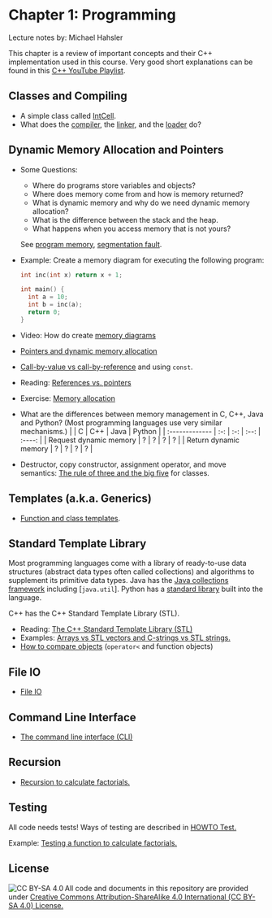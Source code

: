 # Chapter 1: Programming

Lecture notes by: Michael Hahsler

This chapter is a review of important concepts and their C++ implementation 
used in this course. Very good short explanations can be found in this
[C++ YouTube Playlist](https://www.youtube.com/playlist?list=PLlrATfBNZ98dudnM48yfGUldqGD0S4FFb).

## Classes and Compiling
* A simple class called [IntCell](IntCell).
* What does the [compiler](https://en.wikipedia.org/wiki/Compiler), the [linker](https://en.wikipedia.org/wiki/Linker_(computing)),
  and the [loader](https://en.wikipedia.org/wiki/Loader_(computing)) do?

## Dynamic Memory Allocation and Pointers
* Some Questions:
  - Where do programs store variables and objects?
  - Where does memory come from and how is memory returned?
  - What is dynamic memory and why do we need dynamic memory allocation?
  - What is the difference between the stack and the heap.
  - What happens when you access memory that is not yours?

  See [program memory](https://en.wikipedia.org/wiki/Data_segment), [segmentation fault](https://en.wikipedia.org/wiki/Segmentation_fault).

* Example: Create a memory diagram for executing the following program:

    ```cpp
    int inc(int x) return x + 1;

    int main() {
      int a = 10;
      int b = inc(a);
      return 0;
    }
    ```



* Video: How do create [memory diagrams](http://vimeo.com/58710057)
* [Pointers and dynamic memory allocation](pointers)
* [Call-by-value vs call-by-reference](parameters) and using `const`.
* Reading: [References vs. pointers](https://isocpp.org/wiki/faq/references)
* Exercise: [Memory allocation](memory)
* What are the differences between memory management in C, C++, Java and Python? (Most programming languages use very similar mechanisms.)
    |                | C   | C++ | Java | Python |
    | :------------- | :-: | :-: | :--: | :----: |
    | Request dynamic memory |  ?  |  ?  |   ?  |   ?    |
    | Return dynamic memory  |  ?  |  ?  |   ?  |   ?    |
* Destructor, copy constructor, assignment operator, and move semantics: [The rule of three and the big five](big-five) for classes.

## Templates (a.k.a. Generics)
* [Function and class templates](templates).

## Standard Template Library

Most programming languages come with a library of ready-to-use data structures (abstract data types often called collections) and algorithms to supplement
its primitive data types. Java has the [Java collections framework](https://en.wikipedia.org/wiki/Java_collections_framework) including [`java.util`]. Python has a [standard library](https://docs.python.org/3/library/index.html) built into the language.

C++ has the C++ Standard Template Library (STL).

* Reading: [The C++ Standard Template Library (STL)](https://www.geeksforgeeks.org/the-c-standard-template-library-stl/)
* Examples: [Arrays vs STL vectors and C-strings vs STL strings.](vector_string)
* [How to compare objects](comparator) (`operator<` and function objects)

## File IO
* [File IO](io)

## Command Line Interface
* [The command line interface (CLI)](cli)

## Recursion
* [Recursion to calculate factorials.](factorial)

## Testing

All code needs tests! 
Ways of testing are described in [HOWTO Test.](../HOWTO_test.md)

Example: [Testing a function to calculate factorials.](factorial)


## License

<img src="https://licensebuttons.net/l/by-sa/3.0/88x31.png" alt="CC BY-SA 4.0" align="left">

All code and documents in this repository are provided under [Creative Commons Attribution-ShareAlike 4.0 International (CC BY-SA 4.0) License.](https://creativecommons.org/licenses/by-sa/4.0/)